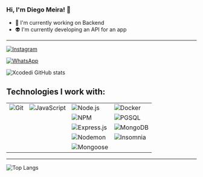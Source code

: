### Hi, I'm Diego Meira! 👋

- 👾 I'm currently working on Backend
- 👽 I'm currently developing an API for an app

---

[![Instagram](https://img.shields.io/badge/Instagram-E4405F?style=for-the-badge&logo=instagram&logoColor=white)](https://www.instagram.com/diegomeiraaa/)

[![WhatsApp](https://img.shields.io/badge/WhatsApp-25D366?style=for-the-badge&logo=whatsapp&logoColor=white)](https://api.whatsapp.com/send?phone=5554999914553)

![Xcodedi GitHub stats](https://github-readme-stats.vercel.app/api?username=xcodedi&show_icons=true&theme=tokyonight)

## Technologies I work with:

|                                                                                              |                                                                                                                   |                                                                                                             |                                                                                                              |
| -------------------------------------------------------------------------------------------- | ----------------------------------------------------------------------------------------------------------------- | ----------------------------------------------------------------------------------------------------------- | ------------------------------------------------------------------------------------------------------------ |
| ![Git](https://img.shields.io/badge/Git-E44C30?style=for-the-badge&logo=git&logoColor=white) | ![JavaScript](https://img.shields.io/badge/JavaScript-F7DF1E?style=for-the-badge&logo=javascript&logoColor=black) | ![Node.js](https://img.shields.io/badge/Node.js-43853D?style=for-the-badge&logo=node.js&logoColor=white)    | ![Docker](https://img.shields.io/badge/Docker-2496ED?style=for-the-badge&logo=docker&logoColor=white)        |
|                                                                                              |                                                                                                                   | ![NPM](https://img.shields.io/badge/npm-CB3837?style=for-the-badge&logo=npm&logoColor=white)                | ![PGSQL](https://img.shields.io/badge/PostgreSQL-316192?style=for-the-badge&logo=postgresql&logoColor=white) |
|                                                                                              |                                                                                                                   | ![Express.js](https://img.shields.io/badge/Express.js-404D59?style=for-the-badge)                           | ![MongoDB](https://img.shields.io/badge/MongoDB-4EA94B?style=for-the-badge&logo=mongodb&logoColor=white)     |
|                                                                                              |                                                                                                                   | ![Nodemon](https://img.shields.io/badge/Nodemon-gren?style=for-the-badge&logo=nodemon&logoColor=white)      | ![Insomnia](https://img.shields.io/badge/Insomnia-5849BE?style=for-the-badge&logo=insomnia&logoColor=white)  |
|                                                                                              |                                                                                                                   | ![Mongoose](https://img.shields.io/badge/Mongoose-880000?style=for-the-badge&logo=mongoose&logoColor=white) |

---

![Top Langs](https://github-readme-stats.vercel.app/api/top-langs/?username=xcodedi&layout=compact)
